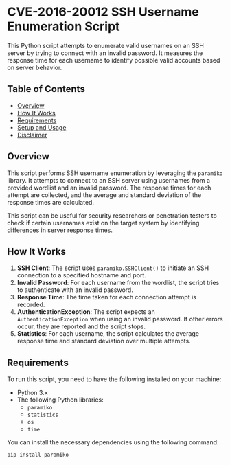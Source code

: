 # CVE-2016-20012  SSH Username Enumeration Script

This Python script attempts to enumerate valid usernames on an SSH server by trying to connect with an invalid password. It measures the response time for each username to identify possible valid accounts based on server behavior.

## Table of Contents
- [Overview](#overview)
- [How It Works](#how-it-works)
- [Requirements](#requirements)
- [Setup and Usage](#setup-and-usage)
- [Disclaimer](#disclaimer)

## Overview

This script performs SSH username enumeration by leveraging the `paramiko` library. It attempts to connect to an SSH server using usernames from a provided wordlist and an invalid password. The response times for each attempt are collected, and the average and standard deviation of the response times are calculated.

This script can be useful for security researchers or penetration testers to check if certain usernames exist on the target system by identifying differences in server response times.

## How It Works

1. **SSH Client**: The script uses `paramiko.SSHClient()` to initiate an SSH connection to a specified hostname and port.
2. **Invalid Password**: For each username from the wordlist, the script tries to authenticate with an invalid password.
3. **Response Time**: The time taken for each connection attempt is recorded.
4. **AuthenticationException**: The script expects an `AuthenticationException` when using an invalid password. If other errors occur, they are reported and the script stops.
5. **Statistics**: For each username, the script calculates the average response time and standard deviation over multiple attempts.

## Requirements

To run this script, you need to have the following installed on your machine:

- Python 3.x
- The following Python libraries:
  - `paramiko`
  - `statistics`
  - `os`
  - `time`

You can install the necessary dependencies using the following command:

```bash
pip install paramiko

